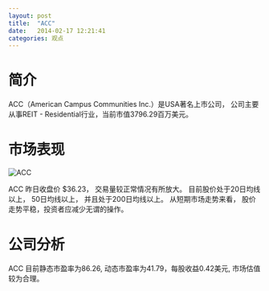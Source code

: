 ```yaml
---
layout: post
title:  "ACC"
date:   2014-02-17 12:21:41
categories: 观点
---
```


# 简介
ACC（American Campus Communities Inc.）是USA著名上市公司，
公司主要从事REIT - Residential行业，当前市值3796.29百万美元。

# 市场表现

![ACC](http://finviz.com/chart.ashx?t=ACC&ty=c&ta=1&p=d&s=l)

ACC 昨日收盘价 $36.23，
交易量较正常情况有所放大。
目前股价处于20日均线以上，
50日均线以上，
并且处于200日均线以上。
从短期市场走势来看，
股价走势平稳，投资者应减少无谓的操作。

# 公司分析
ACC 目前静态市盈率为86.26, 动态市盈率为41.79，每股收益0.42美元,
市场估值较为合理。
